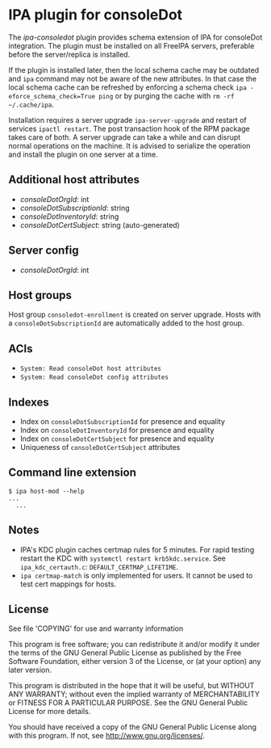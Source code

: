 # IPA plugin for consoleDot

The *ipa-consoledot* plugin provides schema extension of IPA for
consoleDot integration. The plugin must be installed on all FreeIPA
servers, preferable before the server/replica is installed.

If the plugin is installed later, then the local schema cache may be
outdated and ``ipa`` command may not be aware of the new attributes.
In that case the local schema cache can be refreshed by enforcing
a schema check ``ipa -eforce_schema_check=True ping`` or by purging
the cache with ``rm -rf ~/.cache/ipa``.

Installation requires a server upgrade ``ipa-server-upgrade`` and
restart of services ``ipactl restart``. The post transaction hook
of the RPM package takes care of both. A server upgrade can take a
while and can disrupt normal operations on the machine. It is advised
to serialize the operation and install the plugin on one server at a
time.

## Additional host attributes

* *consoleDotOrgId*: int
* *consoleDotSubscriptionId*: string
* *consoleDotInventoryId*: string
* *consoleDotCertSubject*: string (auto-generated)

## Server config

* *consoleDotOrgId*: int

## Host groups

Host group ``consoledot-enrollment`` is created on server upgrade. Hosts with
a ``consoleDotSubscriptionId`` are automatically added to the host group.

## ACIs

* ``System: Read consoleDot host attributes``
* ``System: Read consoleDot config attributes``

## Indexes

* Index on ``consoleDotSubscriptionId`` for presence and equality
* Index on ``consoleDotInventoryId`` for presence and equality
* Index on ``consoleDotCertSubject`` for presence and equality
* Uniqueness of ``consoleDotCertSubject`` attributes

## Command line extension

```
$ ipa host-mod --help
...
  ...
```

## Notes

- IPA's KDC plugin caches certmap rules for 5 minutes. For rapid testing
  restart the KDC with ``systemctl restart krb5kdc.service``. See
  ``ipa_kdc_certauth.c``: ``DEFAULT_CERTMAP_LIFETIME``.
- ``ipa certmap-match`` is only implemented for users. It cannot be used
  to test cert mappings for hosts.

## License

See file 'COPYING' for use and warranty information

This program is free software; you can redistribute it and/or modify
it under the terms of the GNU General Public License as published by
the Free Software Foundation, either version 3 of the License, or
(at your option) any later version.

This program is distributed in the hope that it will be useful,
but WITHOUT ANY WARRANTY; without even the implied warranty of
MERCHANTABILITY or FITNESS FOR A PARTICULAR PURPOSE.  See the
GNU General Public License for more details.

You should have received a copy of the GNU General Public License
along with this program.  If not, see <http://www.gnu.org/licenses/>.
